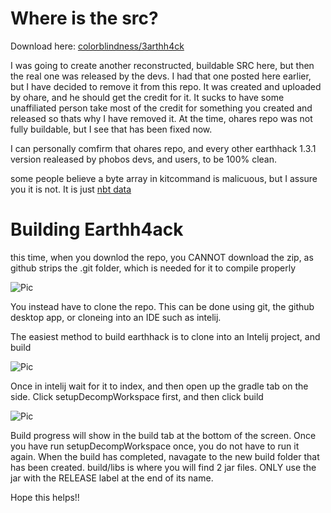 # Where is the src?
Download here: [colorblindness/3arthh4ck](https://github.com/colorblindness/3arthh4ck)

I was going to create another reconstructed, buildable SRC here, but then the real one was released by the devs. I had that one posted here earlier, but I have decided to remove it from this repo. It was created and uploaded by ohare, and he should get the credit for it. It sucks to have some unaffiliated person take most of the credit for something you created and released so thats why I have removed it. At the time, ohares repo was not fully buildable, but I see that has been fixed now.

I can personally comfirm that ohares repo, and every other earthhack 1.3.1 version realeased by phobos devs, and users, to be 100% clean.

some people believe a byte array in kitcommand is malicuous, but I assure you it is not. It is just [nbt data](https://github.com/Gopro336/3arthh4ck_1.3.1-BUILDABLE-SRC/issues/25)

# Building Earthh4ack
this time, when you downlod the repo, you CANNOT download the zip, as github strips the .git folder, which is needed for it to compile properly

![Pic](https://github.com/Gopro336/3arthh4ck_1.3.1-BUILDABLE-SRC/blob/info/dontDownloadZip.png)

You instead have to clone the repo. This can be done using git, the github desktop app, or cloneing into an IDE such as intelij.

The easiest method to build earthhack is to clone into an Intelij project, and build

![Pic](https://github.com/Gopro336/3arthh4ck_1.3.1-BUILDABLE-SRC/blob/info/intelij.png)

Once in intelij wait for it to index, and then open up the gradle tab on the side. Click setupDecompWorkspace first, and then click build

![Pic](https://github.com/Gopro336/3arthh4ck_1.3.1-BUILDABLE-SRC/blob/info/intelijBuild.png)


Build progress will show in the build tab at the bottom of the screen. Once you have run setupDecompWorkspace once, you do not have to run it again. When the build has completed, navagate to the new build folder that has been created. build/libs is where you will find 2 jar files. ONLY use the jar with the RELEASE label at the end of its name.

Hope this helps!!
